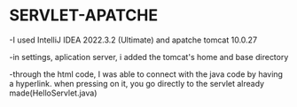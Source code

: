 # SERVLET-APATCHE
-I used IntelliJ IDEA 2022.3.2 (Ultimate) and apatche tomcat 10.0.27

-in settings, aplication server, i added the tomcat's home and base directory

-through the html code, I was able to connect with the java code by having a hyperlink. when pressing on it, you go directly to the servlet already made(HelloServlet.java)
